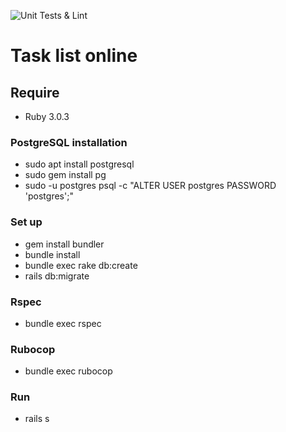 ![Unit Tests & Lint](https://github.com/Devyatiyarov/Tasklist-online/workflows/Unit%20Tests%20&%20Lint/badge.svg)
# Task list online

## Require
* Ruby 3.0.3
### PostgreSQL installation
* sudo apt install postgresql
* sudo gem install pg
* sudo -u postgres psql -c "ALTER USER postgres PASSWORD 'postgres';"
### Set up
* gem install bundler
* bundle install
* bundle exec rake db:create
* rails db:migrate
### Rspec
* bundle exec rspec
### Rubocop
* bundle exec rubocop
### Run
* rails s


